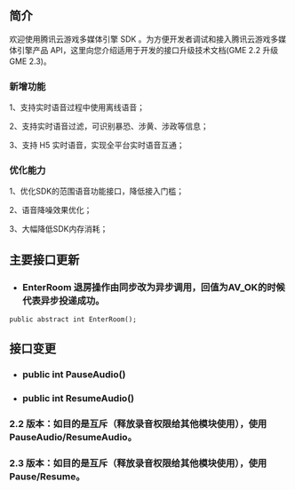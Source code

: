 ## 简介
欢迎使用腾讯云游戏多媒体引擎 SDK 。为方便开发者调试和接入腾讯云游戏多媒体引擎产品 API，这里向您介绍适用于开发的接口升级技术文档(GME 2.2 升级 GME 2.3)。

### 新增功能
1、支持实时语音过程中使用离线语音；

2、支持实时语音过滤，可识别暴恐、涉黄、涉政等信息；

3、支持 H5 实时语音，实现全平台实时语音互通；

### 优化能力
1、优化SDK的范围语音功能接口，降低接入门槛；

2、语音降噪效果优化；

3、大幅降低SDK内存消耗；

## 主要接口更新
- ### EnterRoom 退房操作由同步改为异步调用，回值为AV_OK的时候代表异步投递成功。

```
public abstract int EnterRoom();
```


## 接口变更
- ### public int PauseAudio()
- ### public int ResumeAudio()

### 2.2 版本：如目的是互斥（释放录音权限给其他模块使用），使用 PauseAudio/ResumeAudio。

### 2.3 版本：如目的是互斥（释放录音权限给其他模块使用），使用 Pause/Resume。

